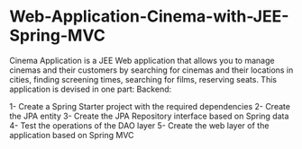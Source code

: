 # Web-Application-Cinema-with-JEE-Spring-MVC
Cinema Application is a JEE Web application that allows you to manage cinemas
and their customers by searching for cinemas and their locations in cities,
finding screening times, searching for films, reserving seats.
This application is devised in one part:
Backend:

1- Create a Spring Starter project with the required dependencies
2- Create the JPA entity
3- Create the JPA Repository interface based on Spring data
4- Test the operations of the DAO layer
5- Create the web layer of the application based on Spring MVC
